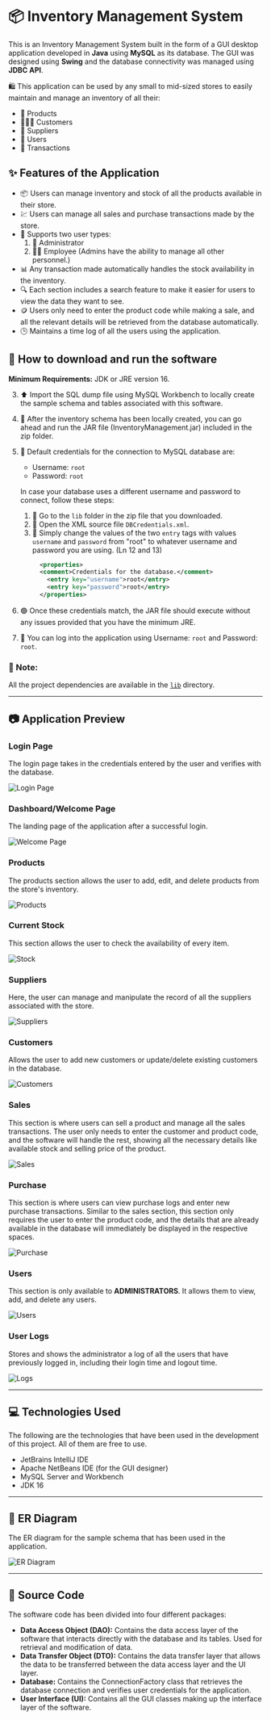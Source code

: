 # 📦 Inventory Management System

This is an Inventory Management System built in the form of a GUI desktop application developed in **Java** using **MySQL** as its database. The GUI was designed using **Swing** and the database connectivity was managed using **JDBC API**.

🛍️ This application can be used by any small to mid-sized stores to easily maintain and manage an inventory of all their:

- 📝 Products
- 🧑‍🤝‍🧑 Customers
- 🚚 Suppliers
- 👤 Users
- 💼 Transactions

## ✨ Features of the Application

- 📦 Users can manage inventory and stock of all the products available in their store.
- 💹 Users can manage all sales and purchase transactions made by the store.
- 🔑 Supports two user types:
  1. 🧔 Administrator
  2. 👩‍💼 Employee
  (Admins have the ability to manage all other personnel.)
- 📊 Any transaction made automatically handles the stock availability in the inventory.
- 🔍 Each section includes a search feature to make it easier for users to view the data they want to see.
- 🪙 Users only need to enter the product code while making a sale, and all the relevant details will be retrieved from the database automatically.
- 🕒 Maintains a time log of all the users using the application.

## 🚀 How to download and run the software

**Minimum Requirements:** JDK or JRE version 16.


3. ⬆️ Import the SQL dump file using MySQL Workbench to locally create the sample schema and tables associated with this software.
4. 🏃 After the inventory schema has been locally created, you can go ahead and run the JAR file (InventoryManagement.jar) included in the zip folder.
5. 🔐 Default credentials for the connection to MySQL database are:
    - Username: `root`
    - Password: `root`
  
    In case your database uses a different username and password to connect, follow these steps:
    1. 📂 Go to the `lib` folder in the zip file that you downloaded.
    2. 📝 Open the XML source file `DBCredentials.xml`.
    3. 🔄 Simply change the values of the two `entry` tags with values `username` and `password` from "root" to whatever username and password you are using. (Ln 12 and 13)
        ```xml
          <properties>
          <comment>Credentials for the database.</comment>
            <entry key="username">root</entry>
            <entry key="password">root</entry>
          </properties>
        ```
6. 🟢 Once these credentials match, the JAR file should execute without any issues provided that you have the minimum JRE.
7. 🚪 You can log into the application using Username: `root` and Password: `root`.

### 📝 Note:

All the project dependencies are available in the [`lib`](lib/) directory.

---

## 📷 Application Preview

### Login Page

The login page takes in the credentials entered by the user and verifies with the database.

![Login Page](https://github.com/ADVindiancoder/Inventory-Management-System/blob/main/Readme%20logo/login.png
)

### Dashboard/Welcome Page

The landing page of the application after a successful login.

![Welcome Page](https://github.com/ADVindiancoder/Inventory-Management-System/blob/main/Readme%20logo/welcome.png
)

### Products

The products section allows the user to add, edit, and delete products from the store's inventory.

![Products](https://github.com/ADVindiancoder/Inventory-Management-System/blob/main/Readme%20logo/products.png
)

### Current Stock

This section allows the user to check the availability of every item.

![Stock](https://github.com/ADVindiancoder/Inventory-Management-System/blob/main/Readme%20logo/stock.png
)

### Suppliers

Here, the user can manage and manipulate the record of all the suppliers associated with the store.

![Suppliers](https://github.com/ADVindiancoder/Inventory-Management-System/blob/main/Readme%20logo/suppliers.png
)

### Customers

Allows the user to add new customers or update/delete existing customers in the database.

![Customers](https://github.com/ADVindiancoder/Inventory-Management-System/blob/main/Readme%20logo/customers.png
)

### Sales

This section is where users can sell a product and manage all the sales transactions. The user only needs to enter the customer and product code, and the software will handle the rest, showing all the necessary details like available stock and selling price of the product.

![Sales](https://github.com/ADVindiancoder/Inventory-Management-System/blob/main/Readme%20logo/sales.png)

### Purchase

This section is where users can view purchase logs and enter new purchase transactions. Similar to the sales section, this section only requires the user to enter the product code, and the details that are already available in the database will immediately be displayed in the respective spaces.

![Purchase](https://github.com/ADVindiancoder/Inventory-Management-System/blob/main/Readme%20logo/purchase.png)

### Users

This section is only available to **ADMINISTRATORS**. It allows them to view, add, and delete any users.

![Users](https://github.com/ADVindiancoder/Inventory-Management-System/blob/main/Readme%20logo/users.png)

### User Logs

Stores and shows the administrator a log of all the users that have previously logged in, including their login time and logout time.

![Logs](https://github.com/ADVindiancoder/Inventory-Management-System/blob/main/Readme%20logo/logs.png)

---

## 💻 Technologies Used

The following are the technologies that have been used in the development of this project. All of them are free to use.

- JetBrains IntelliJ IDE
- Apache NetBeans IDE (for the GUI designer)
- MySQL Server and Workbench
- JDK 16

---

## 🧩 ER Diagram

The ER diagram for the sample schema that has been used in the application.

![ER Diagram](https://github.com/ADVindiancoder/Inventory-Management-System/blob/main/Readme%20logo/ERDiagram.png)

---

## 🧰 Source Code

The software code has been divided into four different packages:

- **Data Access Object (DAO):** Contains the data access layer of the software that interacts directly with the database and its tables. Used for retrieval and modification of data.
- **Data Transfer Object (DTO):** Contains the data transfer layer that allows the data to be transferred between the data access layer and the UI layer.
- **Database:** Contains the ConnectionFactory class that retrieves the database connection and verifies user credentials for the application.
- **User Interface (UI):** Contains all the GUI classes making up the interface layer of the software.


